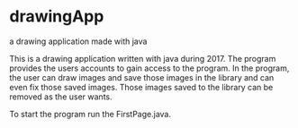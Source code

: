 # drawingApp
a drawing application made with java

This is a drawing application written with java during 2017.
The program provides the users accounts to gain access to the program. In the program, the user can draw images and save those images in the library and can even fix those saved images. Those images saved to the library can be removed as the user wants.

To start the program run the FirstPage.java.
